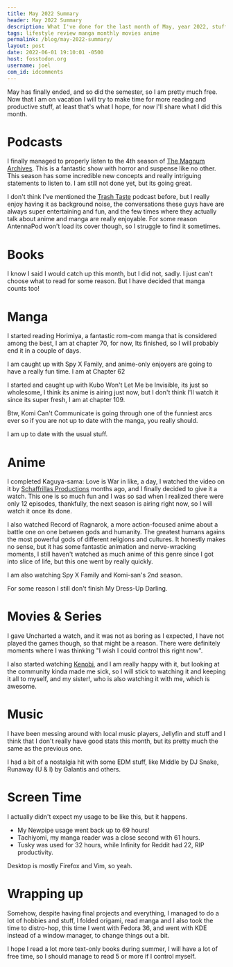 ```yaml
---
title: May 2022 Summary
header: May 2022 Summary
description: What I've done for the last month of May, year 2022, stuff happened
tags: lifestyle review manga monthly movies anime
permalink: /blog/may-2022-summary/
layout: post
date: 2022-06-01 19:10:01 -0500
host: fosstodon.org
username: joel
com_id: idcomments
---
```


May has finally ended, and so did the semester, so I am pretty much free. Now that I am on vacation I will try to make time for more reading and productive stuff, at least that's what I hope, for now I'll share what I did this month.

# Podcasts

I finally managed to properly listen to the 4th season of [The Magnum Archives](https://rustyquill.com/show/the-magnus-archives/). This is a fantastic show with horror and suspense like no other. This season has some incredible new concepts and really intriguing statements to listen to. I am still not done yet, but its going great.

I don't think I've mentioned the [Trash Taste](https://trashtaste.com/) podcast before, but I really enjoy having it as background noise, the conversations these guys have are always super entertaining and fun, and the few times where they actually talk about anime and manga are really enjoyable. For some reason AntennaPod won't load its cover though, so I struggle to find it sometimes.



# Books

I know I said I would catch up this month, but I did not, sadly. I just can't choose what to read for some reason. But I have decided that manga counts too!

# Manga

I started reading Horimiya, a fantastic rom-com manga that is considered among the best, I am at chapter 70, for now, Its finished, so I will probably end it in a couple of days.

I am caught up with Spy X Family, and anime-only enjoyers are going to have a really fun time. I am at Chapter 62

I started and caught up with Kubo Won't Let Me be Invisible, its just so wholesome, I think its anime is airing just now, but I don't think I'll watch it since its super fresh, I am at chapter 109.

Btw, Komi Can't Communicate is going through one of the funniest arcs ever so if you are not up to date with the manga, you really should.

I am up to date with the usual stuff.

# Anime

I completed Kaguya-sama: Love is War in like, a day, I watched the video on it by [Schaffrillas Productions](https://www.youtube.com/watch?v=zRLe8a9Lucc) months ago, and I finally decided to give it a watch. This one is so much fun and I was so sad when I realized there were only 12 episodes, thankfully, the next season is airing right now, so I will watch it once its done.

I also watched Record of Ragnarok, a more action-focused anime about a battle one on one between gods and humanity. The greatest humans agains the most powerful gods of different religions and cultures. It honestly makes no sense, but it has some fantastic animation and nerve-wracking moments, I still haven't watched as much anime of this genre since I got into slice of life, but this one went by really quickly.

I am also watching Spy X Family and Komi-san's 2nd season.

For some reason I still don't finish My Dress-Up Darling.


# Movies & Series

I gave Uncharted a watch, and it was not as boring as I expected, I have not played the games though, so that might be a reason. There were definitely moments where I was thinking "I wish I could control this right now".

I also started watching [Kenobi](https://disneyplusoriginals.disney.com/show/obi-wan-kenobi), and I am really happy with it, but looking at the community kinda made me sick, so I will stick to watching it and keeping it all to myself, and my sister!, who is also watching it with me, which is awesome.

# Music

I have been messing around with local music players, Jellyfin and stuff and I think that I don't really have good stats this month, but its pretty much the same as the previous one.

I had a bit of a nostalgia hit with some EDM stuff, like Middle by DJ Snake, Runaway (U & I) by Galantis and others.

# Screen Time

I actually didn't expect my usage to be like this, but it happens.

- My Newpipe usage went back up to 69 hours!
- Tachiyomi, my manga reader was a close second with 61 hours.
- Tusky was used for 32 hours, while Infinity for Reddit had 22, RIP productivity.

Desktop is mostly Firefox and Vim, so yeah.

# Wrapping up

Somehow, despite having final projects and everything, I managed to do a lot of hobbies and stuff, I folded origami, read manga and I also took the time to distro-hop, this time I went with Fedora 36, and went with KDE instead of a window manager, to change things out a bit.

I hope I read a lot more text-only books during summer, I will have a lot of free time, so I should manage to read 5 or more if I control myself.
